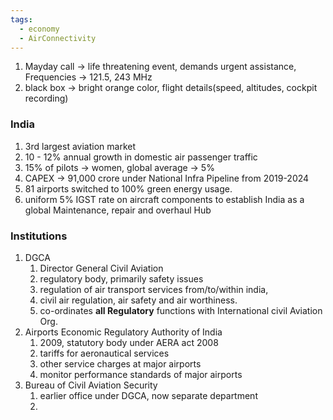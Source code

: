 ```yaml
---
tags:
  - economy
  - AirConnectivity
---
```

1. Mayday call -> life threatening event, demands urgent assistance, Frequencies -> 121.5, 243 MHz
2. black box -> bright orange color, flight details(speed, altitudes, cockpit recording)

### India
1. 3rd largest aviation market
2. 10 - 12% annual growth in domestic air passenger traffic
3. 15% of pilots -> women, global average -> 5%
4. CAPEX -> 91,000 crore under National Infra Pipeline from 2019-2024
5. 81 airports switched to 100% green energy usage.
6. uniform 5% IGST rate on aircraft components to establish India as a global Maintenance, repair and overhaul Hub
### Institutions
1. DGCA
	1. Director General Civil Aviation
	2. regulatory body, primarily safety issues
	3. regulation of air transport services from/to/within india,
	4. civil air regulation, air safety and air worthiness.
	5. co-ordinates **all Regulatory** functions with International civil Aviation Org.
2. Airports Economic Regulatory Authority of India
	1. 2009, statutory body under AERA act 2008
	2. tariffs for aeronautical services
	3. other service charges at major airports
	4. monitor performance standards of major airports
3. Bureau of Civil Aviation Security
	1. earlier office under DGCA, now separate department
	2. 